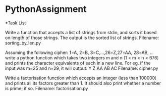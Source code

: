 # PythonAssignment

*Task List

Write a function that accepts a list of strings from stdin, and sorts it based on length of those strings. The output is the sorted list of strings. 
Filename: sorting_by_len.py

Assuming the following cipher: 1=A, 2=B, 3=C,...,26=Z,27=AA, 28=AB, … write a python function which takes two integers m and n (1 < m < n < 676) and prints the character equivalents of each in a new line. For eg. if the input was m=25 and n=29, it will output:
Y
Z
AA
AB
AC
Filename: cipher.py

Write a factorisation function which accepts an integer (less than 100000) and prints all its factors greater than 1. It should also print whether a number is prime; if so.
Filename: factorisation.py
